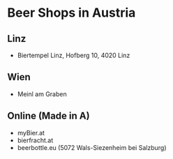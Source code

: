 # Beer Shops in Austria

## Linz

- Biertempel Linz, Hofberg 10, 4020 Linz


## Wien

- Meinl am Graben




## Online (Made in A)

- myBier.at
- bierfracht.at
- beerbottle.eu   (5072 Wals-Siezenheim bei Salzburg)


